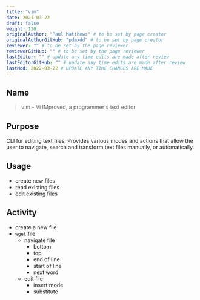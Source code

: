 ```yaml
---
title: "vim"
date: 2021-03-22
draft: false
weight: 120
originalAuthor: "Paul Matthews" # to be set by page creator
originalAuthorGitHub: "pdmxdd" # to be set by page creator
reviewer: "" # to be set by the page reviewer
reviewerGitHub: "" # to be set by the page reviewer
lastEditor: "" # update any time edits are made after review
lastEditorGitHub: "" # update any time edits are made after review
lastMod: 2022-03-22 # UPDATE ANY TIME CHANGES ARE MADE
---
```


## Name

> vim - Vi IMproved, a programmer's text editor

## Purpose

CLI for editing text files. Provides various modes and actions that allow the user to navigate, search and transform text files manually, or automatically.

## Usage

- create new files
- read existing files
- edit existing files

## Activity

- create a new file
- `wget` file
  - navigate file
    - bottom
    - top
    - end of line
    - start of line
    - next word
  - edit file
    - insert mode
    - substitute